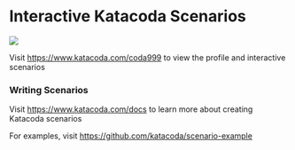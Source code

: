 # Interactive Katacoda Scenarios

[![](http://shields.katacoda.com/katacoda/coda999/count.svg)](https://www.katacoda.com/coda999 "Get your profile on Katacoda.com")

Visit https://www.katacoda.com/coda999 to view the profile and interactive scenarios

### Writing Scenarios
Visit https://www.katacoda.com/docs to learn more about creating Katacoda scenarios

For examples, visit https://github.com/katacoda/scenario-example
